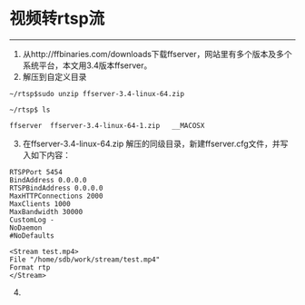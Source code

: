 # 视频转rtsp流
***
1. 从http://ffbinaries.com/downloads下载ffserver，网站里有多个版本及多个系统平台，本文用3.4版本ffserver。
2. 解压到自定义目录
```language
~/rtsp$sudo unzip ffserver-3.4-linux-64.zip

~/rtsp$ ls

ffserver  ffserver-3.4-linux-64-1.zip   __MACOSX
```

3. 在ffserver-3.4-linux-64.zip 解压的同级目录，新建ffserver.cfg文件，并写入如下内容：
```language
RTSPPort 5454
BindAddress 0.0.0.0
RTSPBindAddress 0.0.0.0
MaxHTTPConnections 2000
MaxClients 1000
MaxBandwidth 30000
CustomLog -
NoDaemon
#NoDefaults
 
<Stream test.mp4>
File "/home/sdb/work/stream/test.mp4"
Format rtp
</Stream>
```

4. 



